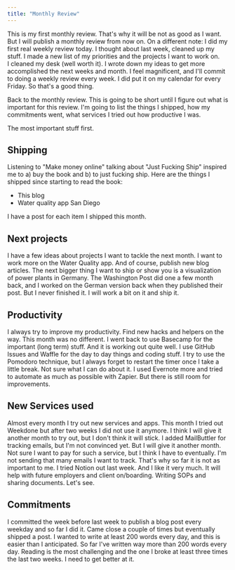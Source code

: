 ```yaml
---
title: "Monthly Review"
---
```

This is my first monthly review. That's why it will be not as good as I want. But I will publish a monthly review from now on.
On a different note: I did my first real weekly review today. I thought about last week, cleaned up my stuff. I made a new list of my priorities and the projects I want to work on.  
I cleaned my desk (well worth it). I wrote down my ideas to get more accomplished the next weeks and month. 
I feel magnificent, and I'll commit to doing a weekly review every week. I did put it on my calendar for every Friday. So that's a good thing.

Back to the monthly review.
This is going to be short until I figure out what is important for this review. I'm going to list the things I shipped, how my commitments went, what services I tried out how productive I was.

The most important stuff first.

## Shipping
Listening to "Make money online" talking about "Just Fucking Ship" inspired me to a) buy the book and b) to just fucking ship.
Here are the things I shipped since starting to read the book:

- This blog
- Water quality app San Diego

I have a post for each item I shipped this month.

## Next projects
I have a few ideas about projects I want to tackle the next month. I want to work more on the Water Quality app. And of course, publish new blog articles.
The next bigger thing I want to ship or show you is a visualization of power plants in Germany. The Washington Post did one a few month back, and I worked on the German version back when they published their post. But I never finished it. I will work a bit on it and ship it.

## Productivity
I always try to improve my productivity. Find new hacks and helpers on the way. This month was no different. I went back to use Basecamp for the important (long term) stuff. And it is working out quite well. I use GitHub Issues and Waffle for the day to day things and coding stuff.
I try to use the Pomodoro technique, but I always forget to restart the timer once I take a little break. Not sure what I can do about it.
I used Evernote more and tried to automate as much as possible with Zapier. But there is still room for improvements.

## New Services used
Almost every month I try out new services and apps.
This month I tried out Weekdone but after two weeks I did not use it anymore. I think I will give it another month to try out, but I don't think it will stick.
I added MailButtler for tracking emails, but I'm not convinced yet. But I will give it another month. Not sure I want to pay for such a service, but I think I have to eventually. I'm not sending that many emails I want to track. That's why so far it is not as important to me.
I tried Notion out last week. And I like it very much. It will help with future employers and client on/boarding. Writing SOPs and sharing documents. Let's see.

## Commitments
I committed the week before last week to publish a blog post every weekday and so far I did it. Came close a couple of times but eventually shipped a post.
I wanted to write at least 200 words every day, and this is easier than I anticipated. So far I've written way more than 200 words every day.
Reading is the most challenging and the one I broke at least three times the last two weeks. I need to get better at it.

